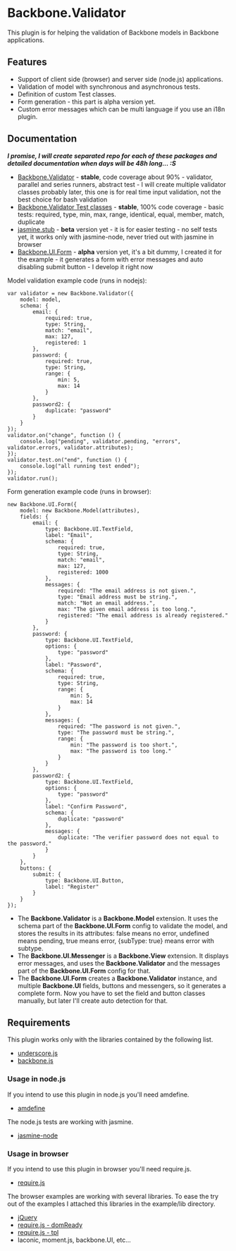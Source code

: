 # Backbone.Validator

This plugin is for helping the validation of Backbone models in Backbone applications.

## Features

 * Support of client side (browser) and server side (node.js) applications.
 * Validation of model with synchronous and asynchronous tests.
 * Definition of custom Test classes.
 * Form generation - this part is alpha version yet.
 * Custom error messages which can be multi language if you use an i18n plugin.

## Documentation

***I promise, I will create separated repo for each of these packages and detailed documentation when days will be 48h long... :S***

 * [Backbone.Validator](https://github.com/inf3rno/bb-validation/blob/master/src/backbone-validator.js) - **stable**, code coverage about 90% - validator, parallel and series runners, abstract test - I will create multiple validator classes probably later, this one is for real time input validation, not the best choice for bash validation
 * [Backbone.Validator Test classes](https://github.com/inf3rno/bb-validation/blob/master/src/backbone-validator-basic-tests.js) - **stable**, 100% code coverage - basic tests: required, type, min, max, range, identical, equal, member, match, duplicate
 * [jasmine.stub](https://github.com/inf3rno/bb-validation/blob/master/test/jasmine-stub.js) - **beta** version yet - it is for easier testing - no self tests yet, it works only with jasmine-node, never tried out with jasmine in browser
 * [Backbone.UI.Form](https://github.com/inf3rno/bb-validation/blob/master/src/backbone-ui-form.js) - **alpha** version yet, it's a bit dummy, I created it for the example - it generates a form with error messages and auto disabling submit button - I develop it right now

Model validation example code (runs in nodejs):

    var validator = new Backbone.Validator({
        model: model,
        schema: {
            email: {
                required: true,
                type: String,
                match: "email",
                max: 127,
                registered: 1
            },
            password: {
                required: true,
                type: String,
                range: {
                    min: 5,
                    max: 14
                }
            },
            password2: {
                duplicate: "password"
            }
        }
    });
    validator.on("change", function () {
        console.log("pending", validator.pending, "errors", validator.errors, validator.attributes);
    });
    validator.test.on("end", function () {
        console.log("all running test ended");
    });
    validator.run();

Form generation example code (runs in browser):

	new Backbone.UI.Form({
		model: new Backbone.Model(attributes),
		fields: {
			email: {
				type: Backbone.UI.TextField,
				label: "Email",
				schema: {
					required: true,
					type: String,
					match: "email",
					max: 127,
					registered: 1000
				},
				messages: {
					required: "The email address is not given.",
					type: "Email address must be string.",
					match: "Not an email address.",
					max: "The given email address is too long.",
					registered: "The email address is already registered."
				}
			},
			password: {
				type: Backbone.UI.TextField,
				options: {
					type: "password"
				},
				label: "Password",
				schema: {
					required: true,
					type: String,
					range: {
						min: 5,
						max: 14
					}
				},
				messages: {
					required: "The password is not given.",
					type: "The password must be string.",
					range: {
						min: "The password is too short.",
						max: "The password is too long."
					}
				}
			},
			password2: {
				type: Backbone.UI.TextField,
				options: {
					type: "password"
				},
				label: "Confirm Password",
				schema: {
					duplicate: "password"
				},
				messages: {
					duplicate: "The verifier password does not equal to the password."
				}
			}
		},
		buttons: {
			submit: {
				type: Backbone.UI.Button,
				label: "Register"
			}
		}
	});

 * The **Backbone.Validator** is a **Backbone.Model** extension. It uses the schema part of the **Backbone.UI.Form** config to validate the model, and stores the results in its attributes: false means no error, undefined means pending, true means error, {subType: true} means error with subtype.
 * The **Backbone.UI.Messenger** is a **Backbone.View** extension. It displays error messages, and uses the **Backbone.Validator** and the messages part of the **Backbone.UI.Form** config for that.
 * The **Backbone.UI.Form** creates a **Backbone.Validator** instance, and multiple **Backbone.UI** fields, buttons and messengers, so it generates a complete form. Now you have to set the field and button classes manually, but later I'll create auto detection for that.

## Requirements

This plugin works only with the libraries contained by the following list.

 * [underscore.js](http://underscorejs.org/)
 * [backbone.js](http://backbonejs.org)

### Usage in node.js

If you intend to use this plugin in node.js you'll need amdefine.

 * [amdefine](https://npmjs.org/package/amdefine)

The node.js tests are working with jasmine.

 * [jasmine-node](https://npmjs.org/package/jasmine-node)

### Usage in browser

If you intend to use this plugin in browser you'll need require.js.

 * [require.js](http://requirejs.org/)

The browser examples are working with several libraries. To ease the try out of the examples I attached this libraries in the example/lib directory.

 * [jQuery](http://jquery.com/)
 * [require.js - domReady](https://github.com/requirejs/domReady)
 * [require.js - tpl](https://github.com/ZeeAgency/requirejs-tpl)
 * laconic, moment.js, backbone.UI, etc...